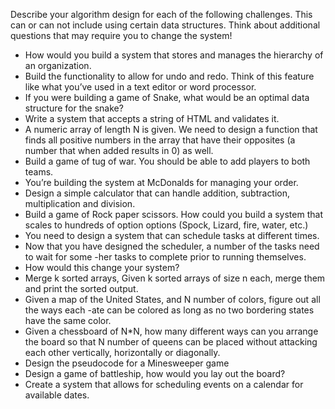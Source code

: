 Describe your algorithm design for each of the following challenges. This can or can not include using certain data structures. Think about additional questions that may require you to change the system!

- How would you build a system that stores and manages the hierarchy of an organization.
- Build the functionality to allow for undo and redo. Think of this feature like what you’ve used in a text editor or word processor.
- If you were building a game of Snake, what would be an optimal data structure for the snake?
- Write a system that accepts a string of HTML and validates it.
- A numeric array of length N is given. We need to design a function that finds all positive numbers in the array that have their opposites (a number that when added results in 0) as well.
- Build a game of tug of war. You should be able to add players to both teams.
- You’re building the system at McDonalds for managing your order.
- Design a simple calculator that can handle addition, subtraction, multiplication and division.
- Build a game of Rock paper scissors. How could you build a system that scales to hundreds of option options (Spock, Lizard, fire, water, etc.)
- You need to design a system that can schedule tasks at different times.
- Now that you have designed the scheduler, a number of the tasks need to wait for some -her tasks to complete prior to running themselves. 
- How would this change your system?
- Merge k sorted arrays, Given k sorted arrays of size n each, merge them and print the sorted output.
- Given a map of the United States, and N number of colors, figure out all the ways each -ate can be colored as long as no two bordering states have the same color.
- Given a chessboard of N*N, how many different ways can you arrange the board so that N number of queens can be placed without attacking each other vertically, horizontally or diagonally.
- Design the pseudocode for a Minesweeper game
- Design a game of battleship, how would you lay out the board?
- Create a system that allows for scheduling events on a calendar for available dates.